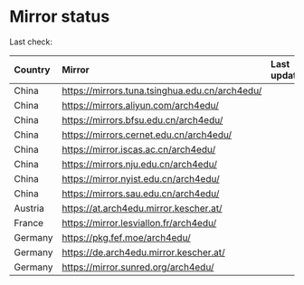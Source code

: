 <script src="./time.js"></script>
# Mirror status
Last check: <script type="text/javascript">localize(1727095363.1172283);</script>

|Country|Mirror|Last update|
|:------|:-----|:----------|
|China|https://mirrors.tuna.tsinghua.edu.cn/arch4edu/|<script type="text/javascript">localize(1727074106);</script>|
|China|https://mirrors.aliyun.com/arch4edu/|<script type="text/javascript">localize(1727074106);</script>|
|China|https://mirrors.bfsu.edu.cn/arch4edu/|<script type="text/javascript">localize(1727030422);</script>|
|China|https://mirrors.cernet.edu.cn/arch4edu/|<script type="text/javascript">localize(1727074106);</script>|
|China|https://mirror.iscas.ac.cn/arch4edu/|<script type="text/javascript">localize(1727074106);</script>|
|China|https://mirrors.nju.edu.cn/arch4edu/|<script type="text/javascript">localize(1727030422);</script>|
|China|https://mirror.nyist.edu.cn/arch4edu/|<script type="text/javascript">localize(1727030422);</script>|
|China|https://mirrors.sau.edu.cn/arch4edu/|<script type="text/javascript">localize(1727074106);</script>|
|Austria|https://at.arch4edu.mirror.kescher.at/|<script type="text/javascript">localize(1727074106);</script>|
|France|https://mirror.lesviallon.fr/arch4edu/|<script type="text/javascript">localize(1727030422);</script>|
|Germany|https://pkg.fef.moe/arch4edu/|<script type="text/javascript">localize(1727074106);</script>|
|Germany|https://de.arch4edu.mirror.kescher.at/|<script type="text/javascript">localize(1727074106);</script>|
|Germany|https://mirror.sunred.org/arch4edu/|<script type="text/javascript">localize(1727074106);</script>|

<script src="./tablefilter/tablefilter.js"></script>
<script src="./table.js"></script>